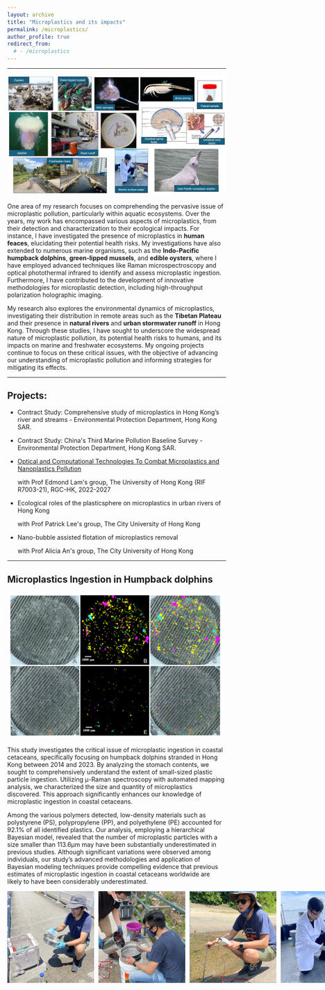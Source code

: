 ```yaml
---
layout: archive
title: "Microplastics and its impacts"
permalink: /microplastics/
author_profile: true
redirect_from:
  # - /microplastics
---
```


---

<!-- ![Microplastics](/images/microplastics-header.png) -->
<img src="/images/microplastics-header.png" alt="acoustics" style="float: center; width: 700px;" />

One area of my research focuses on comprehending the pervasive issue of microplastic pollution, particularly within aquatic ecosystems. Over the years, my work has encompassed various aspects of microplastics, from their detection and characterization to their ecological impacts. For instance, I have investigated the presence of microplastics in **human feaces**, elucidating their potential health risks. My investigations have also extended to numerous marine organisms, such as the **Indo-Pacific humpback dolphins**, **green-lipped mussels**, and **edible oysters**, where I have employed advanced techniques like Raman microspectroscopy and optical photothermal infrared to identify and assess microplastic ingestion. Furthermore, I have contributed to the development of innovative methodologies for microplastic detection, including high-throughput polarization holographic imaging.

My research also explores the environmental dynamics of microplastics, investigating their distribution in remote areas such as the **Tibetan Plateau** and their presence in **natural rivers** and **urban stormwater runoff** in Hong Kong. Through these studies, I have sought to underscore the widespread nature of microplastic pollution, its potential health risks to humans, and its impacts on marine and freshwater ecosystems. My ongoing projects continue to focus on these critical issues, with the objective of advancing our understanding of microplastic pollution and informing strategies for mitigating its effects.

---

## Projects:

- Contract Study: Comprehensive study of microplastics in Hong Kong’s river and streams - Environmental Protection Department, Hong Kong SAR.
- Contract Study: China's Third Marine Pollution Baseline Survey - Environmental Protection Department, Hong Kong SAR.

- [Optical and Computational Technologies To Combat Microplastics and Nanoplastics Pollution](<(https://www.eee.hku.hk/combatmp/)>)

  with Prof Edmond Lam's group, The University of Hong Kong (RIF R7003-21), RGC-HK, 2022-2027

- Ecological roles of the plasticsphere on microplastics in urban rivers of Hong Kong

  with Prof Patrick Lee's group, The City University of Hong Kong

- Nano-bubble assisted flotation of microplastics removal

  with Prof Alicia An's group, The City University of Hong Kong

---

## Microplastics Ingestion in Humpback dolphins

<img src="/images/microplastics-mapping.png" alt="mapping" style="float: center; width: 500px;" />

This study investigates the critical issue of microplastic ingestion in coastal cetaceans, specifically focusing on humpback dolphins stranded in Hong Kong between 2014 and 2023. By analyzing the stomach contents, we sought to comprehensively understand the extent of small-sized plastic particle ingestion. Utilizing μ-Raman spectroscopy with automated mapping analysis, we characterized the size and quantity of microplastics discovered. This approach significantly enhances our knowledge of microplastic ingestion in coastal cetaceans.

Among the various polymers detected, low-density materials such as polystyrene (PS), polypropylene (PP), and polyethylene (PE) accounted for 92.1% of all identified plastics. Our analysis, employing a hierarchical Bayesian model, revealed that the number of microplastic particles with a size smaller than 113.6μm may have been substantially underestimated in previous studies. Although significant variations were observed among individuals, our study’s advanced methodologies and application of Bayesian modeling techniques provide compelling evidence that previous estimates of microplastic ingestion in coastal cetaceans worldwide are likely to have been considerably underestimated.

<div style="display: flex; gap: 10px;">
  <img src="/images/microplastics-sampling-1.png" alt="mapping" style="width: 200px;">
  <img src="/images/microplastics-sampling-2.png" alt="mapping" style="width: 200px;">
  <img src="/images/microplastics-sampling-3.png" alt="mapping" style="width: 200px;">
  <img src="/images/microplastics-sampling-4.png" alt="mapping" style="width: 200px;">
</div>
